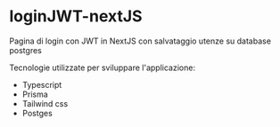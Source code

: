 # loginJWT-nextJS
Pagina di login con JWT in NextJS con salvataggio utenze su database postgres

Tecnologie utilizzate per sviluppare l'applicazione:

- Typescript
- Prisma
- Tailwind css
- Postges
